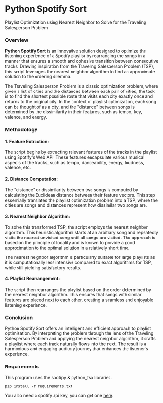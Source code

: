 # Python Spotify Sort
Playlist Optimization using Nearest Neighbor to Solve for the Traveling Salesperson Problem

### Overview

**Python Spotify Sort** is an innovative solution designed to optimize the listening experience of a Spotify playlist by rearranging the songs in a manner that ensures a smooth and cohesive transition between consecutive tracks. Drawing inspiration from the Traveling Salesperson Problem (TSP), this script leverages the nearest neighbor algorithm to find an approximate solution to the ordering dilemma.

The Traveling Salesperson Problem is a classic optimization problem, where given a list of cities and the distances between each pair of cities, the task is to find the shortest possible route that visits each city exactly once and returns to the original city. In the context of playlist optimization, each song can be thought of as a city, and the "distance" between songs is determined by the dissimilarity in their features, such as tempo, key, valence, and energy.

### Methodology

#### 1. **Feature Extraction**:
   The script begins by extracting relevant features of the tracks in the playlist using Spotify's Web API. These features encapsulate various musical aspects of the tracks, such as tempo, danceability, energy, loudness, valence, etc.

#### 2. **Distance Computation**:
   The "distance" or dissimilarity between two songs is computed by calculating the Euclidean distance between their feature vectors. This step essentially translates the playlist optimization problem into a TSP, where the cities are songs and distances represent how dissimilar two songs are.

#### 3. **Nearest Neighbor Algorithm**:
   To solve this transformed TSP, the script employs the nearest neighbor algorithm. This heuristic algorithm starts at an arbitrary song and repeatedly visits the nearest unvisited song until all songs are visited. The approach is based on the principle of locality and is known to provide a good approximation to the optimal solution in a relatively short time.

   The nearest neighbor algorithm is particularly suitable for large playlists as it is computationally less intensive compared to exact algorithms for TSP, while still yielding satisfactory results.

#### 4. **Playlist Rearrangement**:
   The script then rearranges the playlist based on the order determined by the nearest neighbor algorithm. This ensures that songs with similar features are placed next to each other, creating a seamless and enjoyable listening experience.

### Conclusion

Python Spotify Sort offers an intelligent and efficient approach to playlist optimization. By interpreting the problem through the lens of the Traveling Salesperson Problem and applying the nearest neighbor algorithm, it crafts a playlist where each track naturally flows into the next. The result is a harmonious and engaging auditory journey that enhances the listener's experience.


### Requirements
This program uses the spotipy & python_tsp libraries.

`pip install -r requirements.txt`

You also need a spotify api key, you can get one [here](https://developer.spotify.com/dashboard/).
